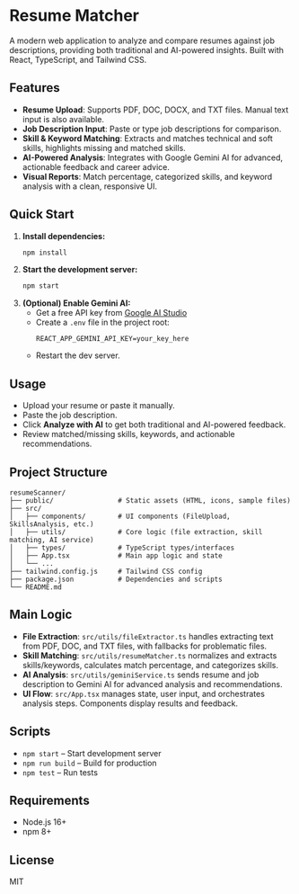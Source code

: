# Resume Matcher

A modern web application to analyze and compare resumes against job descriptions, providing both traditional and AI-powered insights. Built with React, TypeScript, and Tailwind CSS.

## Features
- **Resume Upload**: Supports PDF, DOC, DOCX, and TXT files. Manual text input is also available.
- **Job Description Input**: Paste or type job descriptions for comparison.
- **Skill & Keyword Matching**: Extracts and matches technical and soft skills, highlights missing and matched skills.
- **AI-Powered Analysis**: Integrates with Google Gemini AI for advanced, actionable feedback and career advice.
- **Visual Reports**: Match percentage, categorized skills, and keyword analysis with a clean, responsive UI.

## Quick Start

1. **Install dependencies:**
   ```bash
   npm install
   ```
2. **Start the development server:**
   ```bash
   npm start
   ```
3. **(Optional) Enable Gemini AI:**
   - Get a free API key from [Google AI Studio](https://makersuite.google.com/app/apikey)
   - Create a `.env` file in the project root:
     ```
     REACT_APP_GEMINI_API_KEY=your_key_here
     ```
   - Restart the dev server.

## Usage
- Upload your resume or paste it manually.
- Paste the job description.
- Click **Analyze with AI** to get both traditional and AI-powered feedback.
- Review matched/missing skills, keywords, and actionable recommendations.

## Project Structure
```
resumeScanner/
├── public/                # Static assets (HTML, icons, sample files)
├── src/
│   ├── components/        # UI components (FileUpload, SkillsAnalysis, etc.)
│   ├── utils/             # Core logic (file extraction, skill matching, AI service)
│   ├── types/             # TypeScript types/interfaces
│   ├── App.tsx            # Main app logic and state
│   └── ...
├── tailwind.config.js     # Tailwind CSS config
├── package.json           # Dependencies and scripts
└── README.md
```

## Main Logic
- **File Extraction**: `src/utils/fileExtractor.ts` handles extracting text from PDF, DOC, and TXT files, with fallbacks for problematic files.
- **Skill Matching**: `src/utils/resumeMatcher.ts` normalizes and extracts skills/keywords, calculates match percentage, and categorizes skills.
- **AI Analysis**: `src/utils/geminiService.ts` sends resume and job description to Gemini AI for advanced analysis and recommendations.
- **UI Flow**: `src/App.tsx` manages state, user input, and orchestrates analysis steps. Components display results and feedback.

## Scripts
- `npm start` – Start development server
- `npm run build` – Build for production
- `npm test` – Run tests

## Requirements
- Node.js 16+
- npm 8+

## License
MIT
